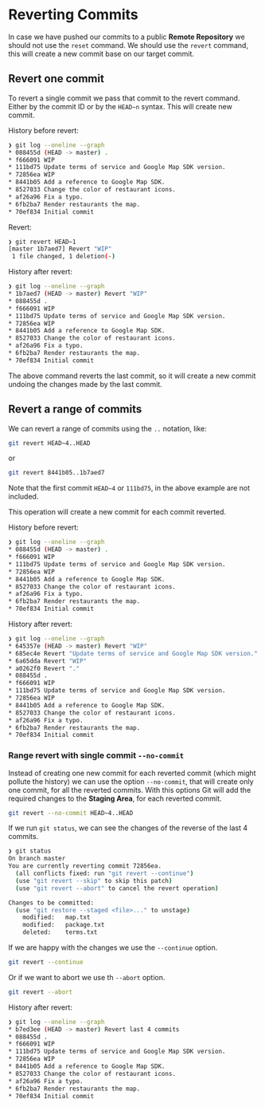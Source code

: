 # Reverting Commits

In case we have pushed our commits to a public **Remote Repository** we should not use the `reset` command. We should use the `revert` command, this will create a new commit base on our target commit.

## Revert one commit

To revert a single commit we pass that commit to the revert command. Either by the commit ID or by the `HEAD~n` syntax. This will create new commit.

History before revert:

```bash
❯ git log --oneline --graph
* 088455d (HEAD -> master) .
* f666091 WIP
* 111bd75 Update terms of service and Google Map SDK version.
* 72856ea WIP
* 8441b05 Add a reference to Google Map SDK.
* 8527033 Change the color of restaurant icons.
* af26a96 Fix a typo.
* 6fb2ba7 Render restaurants the map.
* 70ef834 Initial commit
```

Revert:

```bash
❯ git revert HEAD~1
[master 1b7aed7] Revert "WIP"
 1 file changed, 1 deletion(-)
```

History after revert:

```bash
❯ git log --oneline --graph
* 1b7aed7 (HEAD -> master) Revert "WIP"
* 088455d .
* f666091 WIP
* 111bd75 Update terms of service and Google Map SDK version.
* 72856ea WIP
* 8441b05 Add a reference to Google Map SDK.
* 8527033 Change the color of restaurant icons.
* af26a96 Fix a typo.
* 6fb2ba7 Render restaurants the map.
* 70ef834 Initial commit
```

The above command reverts the last commit, so it will create a new commit undoing the changes made by the last commit.

## Revert a range of commits

We can revert a range of commits using the `..` notation, like:

```bash
git revert HEAD~4..HEAD
```

or

```bash
git revert 8441b05..1b7aed7
```

Note that the first commit `HEAD~4` or `111bd75`, in the above example are not included.

This operation will create a new commit for each commit reverted.

History before revert:

```bash
❯ git log --oneline --graph
* 088455d (HEAD -> master) .
* f666091 WIP
* 111bd75 Update terms of service and Google Map SDK version.
* 72856ea WIP
* 8441b05 Add a reference to Google Map SDK.
* 8527033 Change the color of restaurant icons.
* af26a96 Fix a typo.
* 6fb2ba7 Render restaurants the map.
* 70ef834 Initial commit
```

History after revert:

```bash
❯ git log --oneline --graph
* 645357e (HEAD -> master) Revert "WIP"
* 685ec4e Revert "Update terms of service and Google Map SDK version."
* 6a65dda Revert "WIP"
* a0262f0 Revert "."
* 088455d .
* f666091 WIP
* 111bd75 Update terms of service and Google Map SDK version.
* 72856ea WIP
* 8441b05 Add a reference to Google Map SDK.
* 8527033 Change the color of restaurant icons.
* af26a96 Fix a typo.
* 6fb2ba7 Render restaurants the map.
* 70ef834 Initial commit
```

### Range revert with single commit `--no-commit`

Instead of creating one new commit for each reverted commit (which might pollute the history) we can use the option `--no-commit`, that will create only one commit, for all the reverted commits. With this options Git will add the required changes to the **Staging Area**, for each reverted commit.

```bash
git revert --no-commit HEAD~4..HEAD
```

If we run `git status`, we can see the changes of the reverse of the last 4 commits.

```bash
❯ git status
On branch master
You are currently reverting commit 72856ea.
  (all conflicts fixed: run "git revert --continue")
  (use "git revert --skip" to skip this patch)
  (use "git revert --abort" to cancel the revert operation)

Changes to be committed:
  (use "git restore --staged <file>..." to unstage)
    modified:   map.txt
    modified:   package.txt
    deleted:    terms.txt
```

If we are happy with the changes we use the `--continue` option.

```bash
git revert --continue
```

Or if we want to abort we use th `--abort` option.

```bash
git revert --abort
```

History after revert:

```bash
❯ git log --oneline --graph
* b7ed3ee (HEAD -> master) Revert last 4 commits
* 088455d .
* f666091 WIP
* 111bd75 Update terms of service and Google Map SDK version.
* 72856ea WIP
* 8441b05 Add a reference to Google Map SDK.
* 8527033 Change the color of restaurant icons.
* af26a96 Fix a typo.
* 6fb2ba7 Render restaurants the map.
* 70ef834 Initial commit
```
